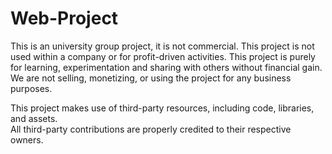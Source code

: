 # Web-Project

This is an university group project, it is not commercial.
This project is not used within a company or for profit-driven activities.
This project is purely for learning, experimentation and sharing with others without financial gain.
We are not selling, monetizing, or using the project for any business purposes.

This project makes use of third-party resources, including code, libraries, and assets.  
All third-party contributions are properly credited to their respective owners.
